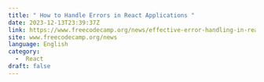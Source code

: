 ```yaml
---
title: " How to Handle Errors in React Applications "
date: 2023-12-13T23:39:37Z
link: https://www.freecodecamp.org/news/effective-error-handling-in-react-applications/?utm_medium=RSS&utm_source=news.12bit.vn
site: www.freecodecamp.org/news
language: English
category:
  -  React 
draft: false
---
```

